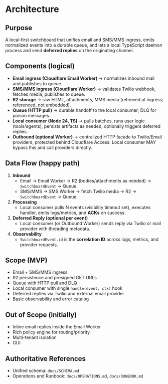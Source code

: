 # Architecture

## Purpose

A local‑first switchboard that unifies email and SMS/MMS ingress, emits normalized events into a durable queue, and lets a local TypeScript daemon process and send **deferred replies** on the originating channel.

## Components (logical)

- **Email ingress (Cloudflare Email Worker)** → normalizes inbound mail and publishes to queue.
- **SMS/MMS ingress (Cloudflare Worker)** → validates Twilio webhook, fetches media, publishes to queue.
- **R2 storage** → raw HTML, attachments, MMS media (retrieved at ingress; referenced, not embedded).
- **Queue (HTTP pull)** → durable handoff to the local consumer; DLQ for poison messages.
- **Local consumer (Node 24, TS)** → pulls batches, runs user logic (tools/agents), persists artifacts as needed, optionally triggers deferred replies.
- **Outbound (optional Worker)** → centralized HTTP facade to Twilio/Email providers, protected behind Cloudflare Access. Local consumer MAY bypass this and call providers directly.

## Data Flow (happy path)

1. **Inbound**
   - Email → Email Worker → R2 (bodies/attachments as needed) → `SwitchboardEvent` → Queue.
   - SMS/MMS → SMS Worker → fetch Twilio media → R2 → `SwitchboardEvent` → Queue.
2. **Processing**
   - Local consumer pulls N events (visibility timeout set), executes handler, emits logs/metrics, and **ACKs** on success.
3. **Deferred Reply (optional per event)**
   - Local consumer (or Outbound Worker) sends reply via Twilio or mail provider with threading metadata.
4. **Observability**
   - `SwitchboardEvent.id` is the **correlation ID** across logs, metrics, and provider requests.

## Scope (MVP)

- Email + SMS/MMS ingress
- R2 persistence and presigned GET URLs
- Queue with HTTP pull and DLQ
- Local consumer with single `handle(event, ctx)` hook
- Deferred replies via Twilio and external email provider
- Basic observability and error catalog

## Out of Scope (initially)

- Inline email replies inside the Email Worker
- Rich policy engine for routing/priority
- Multi-tenant isolation
- GUI

## Authoritative References

- Unified schema: `docs/SCHEMA.md`
- Operations and Runbook: `docs/OPERATIONS.md`, `docs/RUNBOOK.md`
